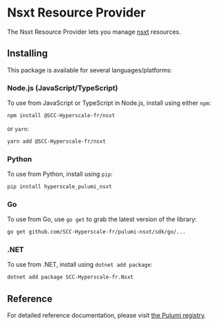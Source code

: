 # Nsxt Resource Provider

The Nsxt Resource Provider lets you manage [nsxt](https://www.pulumi.com/registry/packages/nsxt/) resources.

## Installing

This package is available for several languages/platforms:

### Node.js (JavaScript/TypeScript)

To use from JavaScript or TypeScript in Node.js, install using either `npm`:

```bash
npm install @SCC-Hyperscale-fr/nsxt
```

or `yarn`:

```bash
yarn add @SCC-Hyperscale-fr/nsxt
```

### Python

To use from Python, install using `pip`:

```bash
pip install hyperscale_pulumi_nsxt
```

### Go

To use from Go, use `go get` to grab the latest version of the library:

```bash
go get github.com/SCC-Hyperscale-fr/pulumi-nsxt/sdk/go/...
```

### .NET

To use from .NET, install using `dotnet add package`:

```bash
dotnet add package SCC-Hyperscale-fr.Nsxt
```

## Reference

For detailed reference documentation, please visit [the Pulumi registry](https://www.pulumi.com/registry/packages/nsxt/api-docs/).
